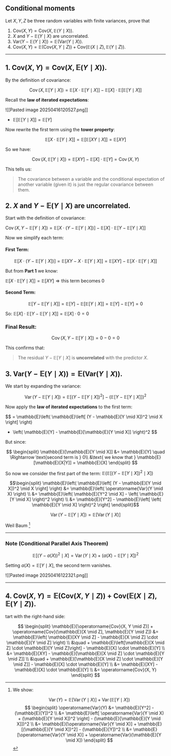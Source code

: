 ## Conditional moments

Let $X, Y, Z$ be three random variables with finite variances, prove that

1. $\mathrm{Cov}(X, Y) = \mathrm{Cov}(X, \mathbb{E}(Y \mid X))$.
2. $X$ and $Y - \mathbb{E}(Y \mid X)$ are uncorrelated.
3. $\mathrm{Var}(Y - \mathbb{E}(Y \mid X)) = \mathbb{E}(\mathrm{Var}(Y \mid X))$.
4. $\mathrm{Cov}(X, Y) = \mathbb{E}(\mathrm{Cov}(X, Y \mid Z)) + \mathrm{Cov}(\mathbb{E}(X \mid Z), \mathbb{E}(Y \mid Z))$.

---

## 1. $\mathrm{Cov}(X, Y) = \mathrm{Cov}(X, \mathbb{E}(Y \mid X))$.

By the definition of covariance:

$$
\operatorname{Cov}(X, \mathbb{E}[Y \mid X]) = \mathbb{E}\left[ X \cdot \mathbb{E}[Y \mid X] \right] - \mathbb{E}[X] \cdot \mathbb{E}[\mathbb{E}[Y \mid X]]
$$

Recall the **law of iterated expectations**:

![[Pasted image 20250416120527.png]]

- $\mathbb{E}[\mathbb{E}[Y \mid X]] = \mathbb{E}[Y]$

Now rewrite the first term using the **tower property**:

$$
\mathbb{E}\left[ X \cdot \mathbb{E}[Y \mid X] \right]
= \mathbb{E} \left[ \mathbb{E}[X Y \mid X] \right] = \mathbb{E}[X Y]
$$

So we have:

$$
\operatorname{Cov}(X, \mathbb{E}[Y \mid X]) = \mathbb{E}[X Y] - \mathbb{E}[X] \cdot \mathbb{E}[Y]
= \operatorname{Cov}(X, Y)
$$

This tells us:  
> The covariance between a variable and the conditional expectation of another variable (given it) is just the regular covariance between them.

## 2. $X$ and $Y - \mathbb{E}(Y \mid X)$ are uncorrelated.

Start with the definition of covariance:

$\operatorname{Cov}(X, Y - \mathbb{E}[Y \mid X]) = \mathbb{E}\left[X \cdot (Y - \mathbb{E}[Y \mid X])\right] - \mathbb{E}[X] \cdot \mathbb{E}[Y - \mathbb{E}[Y \mid X]]$

Now we simplify each term:

####  First Term:

$$
\mathbb{E}[X \cdot (Y - \mathbb{E}[Y \mid X])] = \mathbb{E}[XY - X \cdot \mathbb{E}[Y \mid X]]
= \mathbb{E}[XY] - \mathbb{E}[X \cdot \mathbb{E}[Y \mid X]]
$$

But from **Part 1** we know:

$\mathbb{E}[X \cdot \mathbb{E}[Y \mid X]] = \mathbb{E}[XY]\Rightarrow \text{this term becomes } 0$

#### Second Term:

$$
\mathbb{E}[Y - \mathbb{E}[Y \mid X]] = \mathbb{E}[Y] - \mathbb{E}[\mathbb{E}[Y \mid X]] = \mathbb{E}[Y] - \mathbb{E}[Y] = 0
$$

So: $\mathbb{E}[X] \cdot \mathbb{E}[Y - \mathbb{E}[Y \mid X]] = \mathbb{E}[X] \cdot 0 = 0$

### Final Result:

$$
\operatorname{Cov}(X, Y - \mathbb{E}[Y \mid X]) = 0 - 0 = 0
$$

This confirms that:

> The residual $Y - \mathbb{E}[Y \mid X]$ is **uncorrelated** with the predictor $X$.

## 3. $\mathrm{Var}(Y - \mathbb{E}(Y \mid X)) = \mathbb{E}(\mathrm{Var}(Y \mid X))$.

We start by expanding the variance:

$$
\operatorname{Var}(Y - \mathbb{E}[Y \mid X]) 
= \mathbb{E}\left[ (Y - \mathbb{E}[Y \mid X])^2 \right] - \left( \mathbb{E}[Y - \mathbb{E}[Y \mid X]] \right)^2
$$

Now apply the **law of iterated expectations** to the first term:

$$
= \mathbb{E}\left( \mathbb{E}\left[ (Y - \mathbb{E}[Y \mid X])^2 \mid X \right] \right)
- \left( \mathbb{E}[Y] - \mathbb{E}[\mathbb{E}[Y \mid X]] \right)^2
$$

But since:

$$
\begin{split}
\mathbb{E}[\mathbb{E}[Y \mid X]] &= \mathbb{E}[Y] \quad \Rightarrow \text{second term is } 0\\
&\text{ we know that } \mathbb{E}[\mathbb{E}[X|Y]] = \mathbb{E}[X]
\end{split}
$$

So now we consider the first part of the term:  $\mathbb{E}\left( \mathbb{E}\left[ (Y - \mathbb{E}[Y \mid X])^2 \mid X \right] \right)$ 

$$\begin{split}
\mathbb{E}\left( \mathbb{E}\left[ (Y - \mathbb{E}[Y \mid X])^2 \mid X \right] \right)
&= \mathbb{E}\left( \operatorname{Var}(Y \mid X) \right) \\
&= \mathbb{E}\left( \mathbb{E}[Y^2 \mid X] - \left( \mathbb{E}[Y \mid X] \right)^2 \right) \\
&= \mathbb{E}[Y^2] - \mathbb{E}\left[ \left( \mathbb{E}[Y \mid X] \right)^2 \right]
\end{split}$$

$$
\operatorname{Var}(Y - \mathbb{E}[Y \mid X]) = \mathbb{E}\left[ \operatorname{Var}(Y \mid X) \right]
$$

Weil Baum [^1]

---

###  Note (Conditional Parallel Axis Theorem)
$$
\mathbb{E}[(Y - a(X))^2 \mid X] = \operatorname{Var}(Y \mid X) + (a(X) - \mathbb{E}[Y \mid X])^2
$$

Setting  $a(X) = \mathbb{E}[Y \mid X]$, the second term vanishes.

![[Pasted image 20250416122321.png]]

[^1]: We show:
	
	$$
	\operatorname{Var}(Y) = \mathbb{E}[\operatorname{Var}(Y \mid X)] + \operatorname{Var}(\mathbb{E}[Y \mid X])
	$$
	$$
	\begin{split}
	\operatorname{Var}(Y) 
	&= \mathbb{E}[Y^2] - (\mathbb{E}[Y])^2 \\
	&= \mathbb{E}\left[ \operatorname{Var}(Y \mid X) + (\mathbb{E}[Y \mid X])^2 \right] - (\mathbb{E}[\mathbb{E}[Y \mid X]])^2 \\
	&= \mathbb{E}[\operatorname{Var}(Y \mid X)] + \mathbb{E}[(\mathbb{E}[Y \mid X])^2] - (\mathbb{E}[Y])^2 \\
	&= \mathbb{E}[\operatorname{Var}(Y \mid X)] + \operatorname{Var}(\mathbb{E}[Y \mid X])
	\end{split}
	$$
---

## 4. $\mathrm{Cov}(X, Y) = \mathbb{E}(\mathrm{Cov}(X, Y \mid Z)) + \mathrm{Cov}(\mathbb{E}(X \mid Z), \mathbb{E}(Y \mid Z))$.

tart with the right-hand side:

$$
\begin{split}
\mathbb{E}[\operatorname{Cov}(X, Y \mid Z)] + \operatorname{Cov}(\mathbb{E}[X \mid Z], \mathbb{E}[Y \mid Z])
&= \mathbb{E}\left( \mathbb{E}[XY \mid Z] - \mathbb{E}[X \mid Z] \cdot \mathbb{E}[Y \mid Z] \right) \\
&\quad + \mathbb{E}\left[\mathbb{E}[X \mid Z] \cdot \mathbb{E}[Y \mid Z]\right] - \mathbb{E}[X] \cdot \mathbb{E}[Y] \\
&= \mathbb{E}[XY] - \mathbb{E}[\mathbb{E}[X \mid Z] \cdot \mathbb{E}[Y \mid Z]] \\
&\quad + \mathbb{E}[\mathbb{E}[X \mid Z] \cdot \mathbb{E}[Y \mid Z]] - \mathbb{E}[X] \cdot \mathbb{E}[Y] \\
&= \mathbb{E}[XY] - \mathbb{E}[X] \cdot \mathbb{E}[Y] \\
&= \operatorname{Cov}(X, Y)
\end{split}
$$